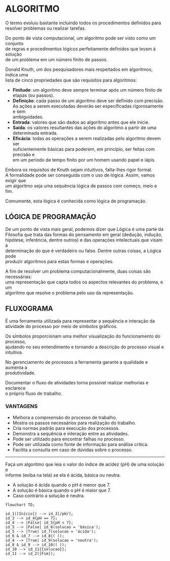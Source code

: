 # ALGORITMO

O termo evoluiu bastante incluindo todos os procedimentos definidos para \
resolver problemas ou realizar tarefas.

Do ponto de vista computacional, um algoritmo pode ser visto como um conjunto \
de regras e procedimentos lógicos perfeitamente definidos que levam à solução \
de um problema em um número finito de passos.

Donald Knuth, um dos pesquisadores mais respeitados em algoritmos, indica uma \
lista de cinco propriedades que são requisitos para algoritmos:

* **Finitude**: um algoritmo deve sempre terminar após um número finito de \
etapas (ou passos).
* **Definição**: cada passo de um algoritmo deve ser definido com precisão. \
As ações a serem executadas deverão ser especificadas rigorosamente e sem \
ambiguidades.
* **Entrada**: valores que são dados ao algoritmo antes que ele inicie.
* **Saída**: os valores resultantes das ações do algoritmo a partir de uma \
determinada entrada.
* **Eficácia**: todas as operações a serem realizadas pelo algoritmo devem ser \
suficientemente básicas para poderem, em princípio, ser feitas com precisão e \
em um período de tempo finito por um homem usando papel e lápis.

Embora os requisitos de Knuth sejam intuitivos, falta-lhes rigor formal. \
A formalidade pode ser conseguida com o uso de lógica. Assim, vamos exigir que \
um algoritmo seja uma sequência lógica de passos com começo, meio e fim.

Comumente, esta lógica é conhecida como lógica de programação.

## LÓGICA DE PROGRAMAÇÃO

De um ponto de vista mais geral, podemos dizer que Lógica é uma parte da \
Filosofia que trata das formas do pensamento em geral (dedução, indução, \
hipótese, inferência, dentre outros) e das operações intelectuais que visam à \
determinação do que é verdadeiro ou falso. Dentre outras coisas, a Lógica pode \
produzir algoritmos para estas formas e operações.

A fim de resolver um problema computacionalmente, duas coisas são necessárias: \
uma representação que capta todos os aspectos relevantes do problema, e um \
algoritmo que resolve o problema pelo uso da representação.

## FLUXOGRAMA

É uma ferramenta utilizada para representar a sequência e interação da \
atividade do processo por meio de símbolos gráficos.

Os símbolos proporcionam uma melhor visualização do funcionamento do processo, \
ajudando no seu entendimento e tornando a descrição do processo visual e \
intuitiva.

No gerenciamento de processos a ferramenta garante a qualidade e aumenta a \
produtividade.

Documentar o fluxo de atividades torna possível realizar melhorias e esclarece \
o próprio fluxo de trabalho.

### VANTAGENS

* Melhora a compreensão do processo de trabalho.
* Mostra os passos necessários para realização do trabalho.
* Cria normas padrão para execução dos processos.
* Demonstra a sequência e interação entre as atividades.
* Pode ser utilizado para encontrar falhas no processo.
* Pode ser utilizada como fonte de informação para análise crítica.
* Facilita a consulta em caso de dúvidas sobre o processo.

---

Faça um algoritmo que leia o valor do índice de acidez (pH) de uma solução e \
informe (exiba na tela) se ela é ácida, básica ou neutra.
* A solução é ácida quando o pH é menor que 7.
* A solução é básica quando o pH é maior que 7.
* Caso contrário a solução é neutra.

```mermaid
flowchart TD;

id_1([Início]) --> id_3[/pH/];
id_3 --> id_4{pH == 7};
id_4 --> |False| id_5{pH < 7};
id_5 --> |False| id_6(solucao = 'básica');
id_5 --> |True| id_7(solucao = 'ácida');
id_6 & id_7 --> id_8(( ));
id_4 --> |True| id_9(solucao = 'neutra');
id_8 & id_9 --> id_10(( ));
id_10 --> id_11{{solucao}};
id_11 --> id_2([Fim]);
```
